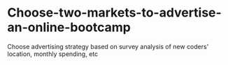 # Choose-two-markets-to-advertise-an-online-bootcamp
Choose advertising strategy based on survey analysis of new coders' location, monthly spending, etc
